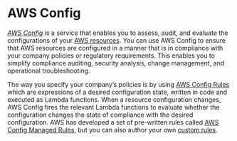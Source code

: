 # AWS Config

_[AWS Config](https://aws.amazon.com/config/)_ is a service that enables you to assess, audit, and evaluate the configurations of
your [AWS resources](https://docs.aws.amazon.com/config/latest/developerguide/resource-config-reference.html). You can use AWS
Config to ensure that AWS resources are configured in a manner that is in compliance with your company policies or regulatory
requirements. This enables you to simplify compliance auditing, security analysis, change management, and operational
troubleshooting.

The way you specify your company’s policies is by using
[AWS Config Rules](https://docs.aws.amazon.com/config/latest/developerguide/evaluate-config.html) which are expressions of a desired
configuration state, written in code and executed as Lambda functions. When a resource configuration changes, AWS Config fires the
relevant Lambda functions to evaluate whether the configuration changes the state of compliance with the desired configuration. AWS
has developed a set of pre-written rules called [AWS Config Managed Rules](https://docs.aws.amazon.com/config/latest/developerguide/managed-rules-by-aws-config.html),
but you can also author your own [custom rules](https://docs.aws.amazon.com/config/latest/developerguide/evaluate-config_develop-rules_nodejs.html).






<!-- ##DOCS-SOURCER-START
{"sourcePlugin":"local-copier","hash":"c0738bbc3e7e12844bba76062de1f2d3"}
##DOCS-SOURCER-END -->
